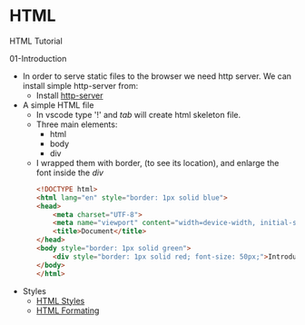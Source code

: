 # HTML
HTML Tutorial

01-Introduction

- In order to serve static files to the browser we need http server. We can install simple http-server from:
  - Install [http-server](https://www.npmjs.com/package/http-server) 
- A simple HTML file
  - In vscode type '!' and *tab* will create html skeleton file.
  - Three main elements:
    - html
    - body
    - div
  - I wrapped them with border, (to see its location), and enlarge the font inside the *div*
    ```html
    <!DOCTYPE html>
    <html lang="en" style="border: 1px solid blue">
    <head>
        <meta charset="UTF-8">
        <meta name="viewport" content="width=device-width, initial-scale=1.0">
        <title>Document</title>
    </head>
    <body style="border: 1px solid green">
        <div style="border: 1px solid red; font-size: 50px;">Introduction to HTML</div>
    </body>
    </html>
    ```
- Styles
  - [HTML Styles](https://www.w3schools.com/html/html_styles.asp)
  - [HTML Formating](https://www.w3schools.com/html/html_formatting.asp)

